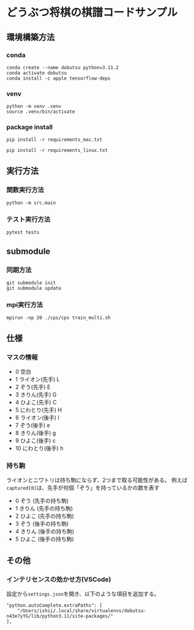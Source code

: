 # どうぶつ将棋の棋譜コードサンプル

## 環境構築方法
### conda
```
conda create --name dobutsu python=3.11.2
conda activate dobutsu
conda install -c apple tensorflow-deps
```

### venv
```
python -m venv .venv
source .venv/bin/activate
```
### package install
```
pip install -r requirements_mac.txt
```
```
pip install -r requirements_linux.txt
```

## 実行方法
### 関数実行方法
```
python -m src.main
```
### テスト実行方法
```
pytest tests
```

## submodule
### 同期方法
```
git submodule init
git submodule update
```
### mpi実行方法
```
mpirun -np 20 ./cps/cps train_multi.sh
```

## 仕様

### マスの情報

* 0 空白
* 1 ライオン(先手) L
* 2 ぞう(先手) E
* 3 きりん(先手) G
* 4 ひよこ(先手) C
* 5 にわとり(先手) H
* 6 ライオン(後手) l
* 7 ぞう(後手) e 
* 8 きりん(後手) g
* 9 ひよこ(後手) c
* 10 にわとり(後手) h

### 持ち駒 

ライオンとニワトリは持ち駒にならず、2つまで取る可能性がある。
例えば`captured[0]`は、先手が何個「ぞう」を持っているかの数を表す

* 0 ぞう (先手の持ち駒)
* 1 きりん (先手の持ち駒)
* 2 ひよこ (先手の持ち駒)
* 3 ぞう (後手の持ち駒)
* 4 きりん (後手の持ち駒)
* 5 ひよこ (後手の持ち駒)

## その他
### インテリセンスの効かせ方(VSCode)
設定から`settings.json`を開き、以下のような項目を追加する。
```
"python.autoComplete.extraPaths": [
    "/Users/ishii/.local/share/virtualenvs/dobutsu-n43e7yYG/lib/python3.11/site-packages/"
],
```
